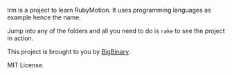 lrm is a project to learn RubyMotion. It uses programming languages
as example hence the name.

Jump into any of the folders and all you need to do is `rake` to see
the project in action.

This project is brought to you by [BigBinary](http://bigbinary.com/).

MIT License.
